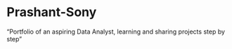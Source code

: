 # Prashant-Sony
“Portfolio of an aspiring Data Analyst, learning and sharing projects step by step”
